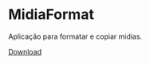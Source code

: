 # MidiaFormat
Aplicação para formatar e copiar midias.

[Download](https://github.com/ils94/MidiaFormat/releases/download/release/MidiaFormat.zip)
